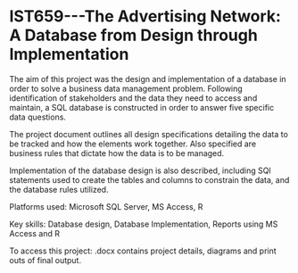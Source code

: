 # IST659---The Advertising Network: A Database from Design through Implementation

The aim of this project was the design and implementation of a database in order to solve a business data management problem. Following identification of stakeholders and the data they need to access and maintain, a SQL database is constructed in order to answer five specific data questions.

The project document outlines all design specifications detailing the data to be tracked and how the elements work together. 
Also specified are business rules that dictate how the data is to be managed.

Implementation of the database design is also described, including SQl statements used to create the tables
and columns to constrain the data, and the database rules utilized.

Platforms used: Microsoft SQL Server, MS Access, R

Key skills: Database design, Database Implementation, Reports using MS Access and R

To access this project: .docx contains project details, diagrams and print outs of final output.
